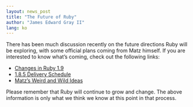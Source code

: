 ```yaml
---
layout: news_post
title: "The Future of Ruby"
author: "James Edward Gray II"
lang: ko
---
```


There has been much discussion recently on the future directions Ruby
will be exploring, with some official plans coming from Matz himself. If
you are interested to know what’s coming, check out the following links:

* [Changes in Ruby 1.9][1]
* [1.8.5 Delivery Schedule][2]
* [Matz’s Weird and Wild Ideas][3]

Please remember that Ruby will continue to grow and change. The above
information is only what we think we know at this point in that process.



[1]: http://eigenclass.org/hiki.rb?Changes+in+Ruby+1.9
[2]: http://blade.nagaokaut.ac.jp/cgi-bin/scat.rb/ruby/ruby-talk/197229
[3]: http://www.rubyist.net/~matz/slides/rc2005/mgp00006.html
